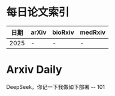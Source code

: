 # 每日论文索引

| 日期 | arXiv | bioRxiv | medRxiv |
|------|-------|---------|---------|
| 2025 | - | - | - |





















































































































































































































































































































































































































# Arxiv Daily


DeepSeek，你记一下我做如下部署 -- 101
